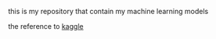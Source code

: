 this is my repository that contain my machine learning models 

the reference to [kaggle](https://kaggle.com)
